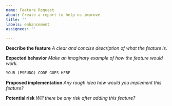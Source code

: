 ```yaml
---
name: Feature Request
about: Create a report to help us improve
title: ''
labels: enhancement
assignees: ''

---
```


**Describe the feature**
_A clear and concise description of what the feature is._

**Expected behavior**
_Make an imaginary example of how the feature would work._
```python
YOUR (PSEUDO) CODE GOES HERE
```

**Proposed implementation**
_Any rough idea how would you implement this feature?_ 

**Potential risk**
_Will there be any risk after adding this feature?_
